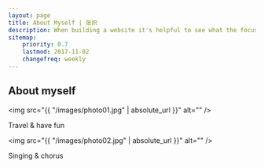 ```yaml
---
layout: page
title: About Myself | 张炽
description: When building a website it's helpful to see what the focus of your site is. This page is an example of how to show a website's focus.
sitemap:
    priority: 0.7
    lastmod: 2017-11-02
    changefreq: weekly
---
```

## About myself

<span class="image left"><img src="{{ "/images/photo01.jpg" | absolute_url }}" alt="" /></span>

Travel & have fun 

<span class="image left"><img src="{{ "/images/photo02.jpg" | absolute_url }}" alt="" /></span>

Singing & chorus